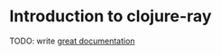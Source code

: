 # Introduction to clojure-ray

TODO: write [great documentation](http://jacobian.org/writing/what-to-write/)
